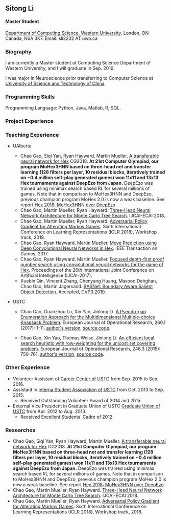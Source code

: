 ## Sitong Li
#### Master Student

[Department of Computing Science, Western University](https://www.csd.uwo.ca/).
London, ON
Canada, N6A 3K7.
Email: sli2232 AT uwo.ca

### Biography
I am currently a Master student at Computing Science Department of Western University, and I will graduate in Sep. 2019.

I was major in Neuroscience prior transferring to Computer Science at [University of Science and Technology of China](https://en.ustc.edu.cn/).

### Programming Skills
Programming Language: Python, Java, Matlab, R, SQL.

### Project Experience

### Teaching Experience

+ UAlberta
    + Chao Gao, Siqi Yan, Ryan Hayward, Martin Mueller. [A transferable neural network for Hex](https://webdocs.cs.ualberta.ca/~mmueller/ps/2018/2018-cg-transferable-network.pdf) CG2018. **At 21st Computer Olympiad, our program MoHex3HNN based on three-head net and transfer learning (128 filters per layer, 10 residual blocks, iteratively trained on ~0.4 million self-play generated games) won 11x11 and 13x13 Hex tournaments against DeepEzo from Japan.** DeepEzo was trained using minimax search based RL for several millions of games. Note that in comparison to MoHex3HNN and DeepEzo, previous champion program MoHex 2.0 is now a weak baseline. See report [Hex 2018: MoHex3HNN over DeepEzo](http://webdocs.cs.ualberta.ca/~hayward/papers/taiwan18.pdf)
    + Chao Gao, Martin Mueller, Ryan Hayward. [Three-Head Neural Network Architecture for Monte Carlo Tree Search](https://www.ijcai.org/proceedings/2018/0523.pdf). IJCAI-ECAI 2018.  
    + Chao Gao, Martin Mueller, Ryan Hayward. [Adversarial Policy Gradient for Alterating Markov Games](https://openreview.net/forum?id=ByINFNJDz). Sixth International Conference on Learning Representations (ICLR 2018), Workshop track, 2018.  
    + Chao Gao, Ryan Hayward, Martin Mueller. [Move Prediction using Deep Convolutional Neural Networks in Hex](https://ieeexplore.ieee.org/document/8226781/). IEEE Transaction on Games, 2017. 
    + Chao Gao, Ryan Hayward, Martin Mueller. [Focused depth-first proof number search using convolutional neural networks for the game of Hex](https://www.ijcai.org/proceedings/2017/513). Proceedings of the 26th International Joint Conference on Artificial Intelligence (IJCAI-2017). 
    + Xuebin Qin, Vincent Zhang, Chenyang Huang, Masood Dehghan, Chao Gao, Martin Jagersand. [BASNet: Boundary Aware Salient Object Detection](#). Accepted, [CVPR 2019](http://cvpr2019.thecvf.com/). 
    
+ USTC
    + Chao Gao, Guanzhou Lu, Xin Yao, Jinlong Li. [A Pseudo-gap Enumeration Approach for the Multidimensional Multiple-choice Knapsack Problem](https://www.sciencedirect.com/science/article/abs/pii/S0377221716309675). European Journal of Operational Research, 260.1 (2017): 1-11. [author's version](./posts/OR/IPGE.pdf), [source code](./posts/OR/mmkp_ipge.zip). 

    + Chao Gao, Xin Yao, Thomas Weise, Jinlong Li. [An efficient local search heuristic with row-weighting for the unicost set covering problem](https://www.sciencedirect.com/science/article/abs/pii/S0377221715004282). European Journal of Operational Research, 246.3 (2015): 750-761. [author's version](./posts/OR/RWLS.pdf),  [source code](./posts/OR/scp.zip).

### Other Experience
- Volunteer Assistant of [Career Center of USTC](https://www.job.ustc.edu.cn/) from Sep. 2015 to Sep. 2016.
- Assistant in [Interna Student Association of USTC](https://isa.ustc.edu.cn/xs/main.asp) from Oct. 2013 to Sep. 2015.
   - Received Outstanding Volunteer Award of 2014 and 2015.
- External Vice President in Graduate Union of USTC [Graduate Union of USTC](http://gradunion.ustc.edu.cn/) from Apr. 2012 to Aug. 2013.
   - Received Excellent Students’ Cadre of 2012.  

### Researches

+ Chao Gao, Siqi Yan, Ryan Hayward, Martin Mueller. [A transferable neural network for Hex](https://webdocs.cs.ualberta.ca/~mmueller/ps/2018/2018-cg-transferable-network.pdf) CG2018. **At 21st Computer Olympiad, our program MoHex3HNN based on three-head net and transfer learning (128 filters per layer, 10 residual blocks, iteratively trained on ~0.4 million self-play generated games) won 11x11 and 13x13 Hex tournaments against DeepEzo from Japan.** DeepEzo was trained using minimax search based RL for several millions of games. Note that in comparison to MoHex3HNN and DeepEzo, previous champion program MoHex 2.0 is now a weak baseline. See report [Hex 2018: MoHex3HNN over DeepEzo](http://webdocs.cs.ualberta.ca/~hayward/papers/taiwan18.pdf)
+ Chao Gao, Martin Mueller, Ryan Hayward. [Three-Head Neural Network Architecture for Monte Carlo Tree Search](https://www.ijcai.org/proceedings/2018/0523.pdf). IJCAI-ECAI 2018.  
+ Chao Gao, Martin Mueller, Ryan Hayward. [Adversarial Policy Gradient for Alterating Markov Games](https://openreview.net/forum?id=ByINFNJDz). Sixth International Conference on Learning Representations (ICLR 2018), Workshop track, 2018.  

<script type="text/javascript" id="clustrmaps" src="//cdn.clustrmaps.com/map_v2.js?d=ks1HHRx40JDqCQpww-aK6hlG-ujd51WX5oytEVIXeQs&cl=ffffff&w=a">

</script>


